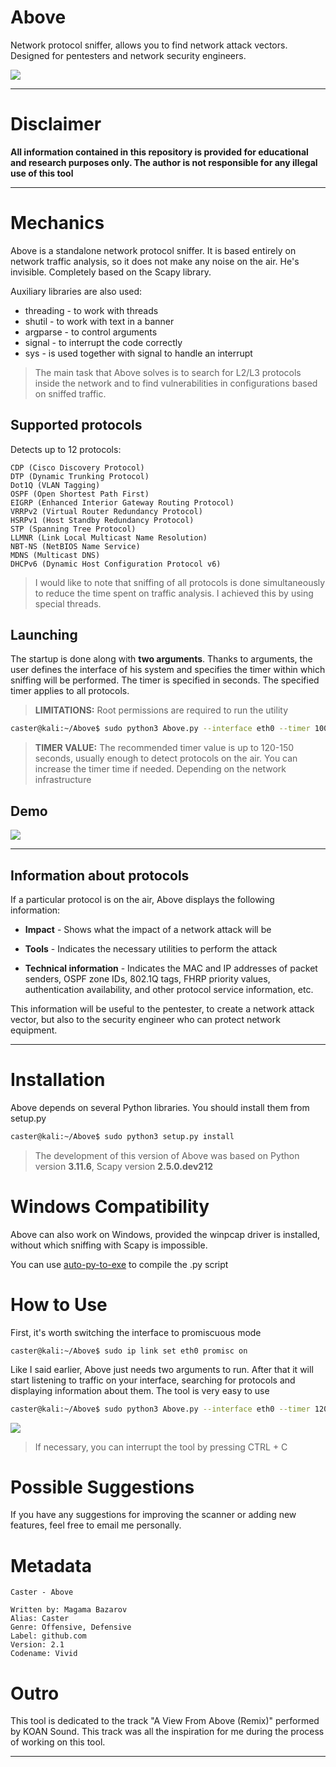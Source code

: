 # Above

Network protocol sniffer, allows you to find network attack vectors. 
Designed for pentesters and network security engineers.

![](/logo/above_logo.png)

---

# Disclaimer

**All information contained in this repository is provided for educational and research purposes only. The author is not responsible for any illegal use of this tool**

---

# Mechanics

Above is a standalone network protocol sniffer. It is based entirely on network traffic analysis, so it does not make any noise on the air. He's invisible. Completely based on the Scapy library.

Auxiliary libraries are also used:

- threading - to work with threads
- shutil - to work with text in a banner
- argparse - to control arguments
- signal - to interrupt the code correctly
- sys - is used together with signal to handle an interrupt

> The main task that Above solves is to search for L2/L3 protocols inside the network and to find vulnerabilities in configurations based on sniffed traffic.

## Supported protocols

Detects up to 12 protocols:

```
CDP (Cisco Discovery Protocol)
DTP (Dynamic Trunking Protocol) 
Dot1Q (VLAN Tagging)
OSPF (Open Shortest Path First)
EIGRP (Enhanced Interior Gateway Routing Protocol)
VRRPv2 (Virtual Router Redundancy Protocol)
HSRPv1 (Host Standby Redundancy Protocol)
STP (Spanning Tree Protocol)
LLMNR (Link Local Multicast Name Resolution)
NBT-NS (NetBIOS Name Service)
MDNS (Multicast DNS)
DHCPv6 (Dynamic Host Configuration Protocol v6)
```

> I would like to note that sniffing of all protocols is done simultaneously to reduce the time spent on traffic analysis. I achieved this by using special threads.

## Launching

The startup is done along with **two arguments**. Thanks to arguments, the user defines the interface of his system and specifies the timer within which sniffing will be performed. The timer is specified in seconds. The specified timer applies to all protocols.

> **LIMITATIONS:** Root permissions are required to run the utility

```bash
caster@kali:~/Above$ sudo python3 Above.py --interface eth0 --timer 100
```

> **TIMER VALUE:** The recommended timer value is up to 120-150 seconds, usually enough to detect protocols on the air. You can increase the timer time if needed. Depending on the network infrastructure

## Demo

![](/demo/above_demo.gif)

---

## Information about protocols

If a particular protocol is on the air, Above displays the following information:

- **Impact** - Shows what the impact of a network attack will be

- **Tools** - Indicates the necessary utilities to perform the attack 

- **Technical information** - Indicates the MAC and IP addresses of packet senders, OSPF zone IDs, 802.1Q tags, FHRP priority values, authentication availability, and other protocol service information, etc. 

This information will be useful to the pentester, to create a network attack vector, but also to the security engineer who can protect network equipment.

---

# Installation

Above depends on several Python libraries. You should install them from setup.py

```bash
caster@kali:~/Above$ sudo python3 setup.py install 
```

> The development of this version of Above was based on Python version **3.11.6**, Scapy version **2.5.0.dev212**

# Windows Compatibility

Above can also work on Windows, provided the winpcap driver is installed, without which sniffing with Scapy is impossible.

You can use [auto-py-to-exe](https://pypi.org/project/auto-py-to-exe/) to compile the .py script

# How to Use

First, it's worth switching the interface to promiscuous mode

```
caster@kali:~/Above$ sudo ip link set eth0 promisc on 
```

Like I said earlier, Above just needs two arguments to run. After that it will start listening to traffic on your interface, searching for protocols and displaying information about them. The tool is very easy to use

```bash
caster@kali:~/Above$ sudo python3 Above.py --interface eth0 --timer 120
```
![](/screens/above_example.png)

> If necessary, you can interrupt the tool by pressing CTRL + C

# Possible Suggestions

If you have any suggestions for improving the scanner or adding new features, feel free to email me personally.

# Metadata

```
Caster - Above

Written by: Magama Bazarov
Alias: Caster
Genre: Offensive, Defensive
Label: github.com
Version: 2.1
Codename: Vivid
```

# Outro

This tool is dedicated to the track "A View From Above (Remix)" performed by KOAN Sound.
This track was all the inspiration for me during the process of working on this tool.

---


